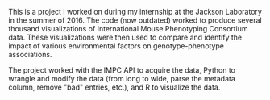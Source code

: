 This is a project I worked on during my internship at the Jackson Laboratory in the summer of 2016. The code (now outdated) worked to produce several thousand visualizations of International Mouse Phenotyping Consortium data. These visualizations were then used to compare and identify the impact of various environmental factors on genotype-phenotype associations. 

The project worked with the IMPC API to acquire the data, Python to wrangle and modify the data (from long to wide, parse the metadata column, remove "bad" entries, etc.), and R to visualize the data.
